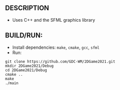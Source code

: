 ## DESCRIPTION
* Uses C++ and the SFML graphics library

## BUILD/RUN:
* Install dependencies: `make`, `cmake`, `gcc`, `sfml`
* Run:
```shell
git clone https://github.com/GDC-WM/2DGame2021.git
mkdir 2DGame2021/Debug
cd 2DGame2021/Debug
cmake ..
make
./main
```
